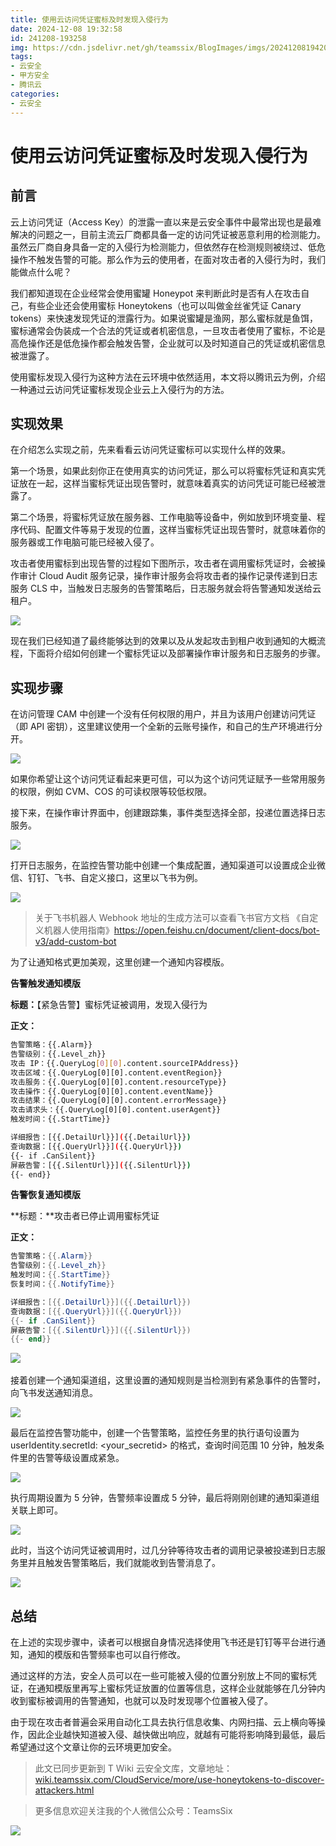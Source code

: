 ```yaml
---
title: 使用云访问凭证蜜标及时发现入侵行为
date: 2024-12-08 19:32:58
id: 241208-193258
img: https://cdn.jsdelivr.net/gh/teamssix/BlogImages/imgs/202412081942076.png
tags:
- 云安全
- 甲方安全
- 腾讯云
categories:
- 云安全
---
```


# 使用云访问凭证蜜标及时发现入侵行为

## 前言

云上访问凭证（Access Key）的泄露一直以来是云安全事件中最常出现也是最难解决的问题之一，目前主流云厂商都具备一定的访问凭证被恶意利用的检测能力。虽然云厂商自身具备一定的入侵行为检测能力，但依然存在检测规则被绕过、低危操作不触发告警的可能。那么作为云的使用者，在面对攻击者的入侵行为时，我们能做点什么呢？

我们都知道现在企业经常会使用蜜罐 Honeypot 来判断此时是否有人在攻击自己，有些企业还会使用蜜标 Honeytokens（也可以叫做金丝雀凭证 Canary tokens）来快速发现凭证的泄露行为。如果说蜜罐是渔网，那么蜜标就是鱼饵，蜜标通常会伪装成一个合法的凭证或者机密信息，一旦攻击者使用了蜜标，不论是高危操作还是低危操作都会触发告警，企业就可以及时知道自己的凭证或机密信息被泄露了。

使用蜜标发现入侵行为这种方法在云环境中依然适用，本文将以腾讯云为例，介绍一种通过云访问凭证蜜标发现企业云上入侵行为的方法。

## 实现效果

在介绍怎么实现之前，先来看看云访问凭证蜜标可以实现什么样的效果。

第一个场景，如果此刻你正在使用真实的访问凭证，那么可以将蜜标凭证和真实凭证放在一起，这样当蜜标凭证出现告警时，就意味着真实的访问凭证可能已经被泄露了。

第二个场景，将蜜标凭证放在服务器、工作电脑等设备中，例如放到环境变量、程序代码、配置文件等易于发现的位置，这样当蜜标凭证出现告警时，就意味着你的服务器或工作电脑可能已经被入侵了。

攻击者使用蜜标到出现告警的过程如下图所示，攻击者在调用蜜标凭证时，会被操作审计 Cloud Audit 服务记录，操作审计服务会将攻击者的操作记录传递到日志服务 CLS 中，当触发日志服务的告警策略后，日志服务就会将告警通知发送给云租户。

![](https://cdn.jsdelivr.net/gh/teamssix/BlogImages/imgs/202412081940515.png)

现在我们已经知道了最终能够达到的效果以及从发起攻击到租户收到通知的大概流程，下面将介绍如何创建一个蜜标凭证以及部署操作审计服务和日志服务的步骤。

## 实现步骤

在访问管理 CAM 中创建一个没有任何权限的用户，并且为该用户创建访问凭证（即 API 密钥），这里建议使用一个全新的云账号操作，和自己的生产环境进行分开。

![](https://cdn.jsdelivr.net/gh/teamssix/BlogImages/imgs/202412081940000.png)

如果你希望让这个访问凭证看起来更可信，可以为这个访问凭证赋予一些常用服务的权限，例如 CVM、COS 的可读权限等较低权限。

接下来，在操作审计界面中，创建跟踪集，事件类型选择全部，投递位置选择日志服务。

![](https://cdn.jsdelivr.net/gh/teamssix/BlogImages/imgs/202412081941028.png)

打开日志服务，在监控告警功能中创建一个集成配置，通知渠道可以设置成企业微信、钉钉、飞书、自定义接口，这里以飞书为例。

![](https://cdn.jsdelivr.net/gh/teamssix/BlogImages/imgs/202412081941086.png)

> 关于飞书机器人 Webhook 地址的生成方法可以查看飞书官方文档 《自定义机器人使用指南》https://open.feishu.cn/document/client-docs/bot-v3/add-custom-bot

为了让通知格式更加美观，这里创建一个通知内容模版。

**告警触发通知模版**

**标题：**【紧急告警】蜜标凭证被调用，发现入侵行为

**正文：**

```bash
告警策略：{{.Alarm}}
告警级别：{{.Level_zh}}
攻击 IP：{{.QueryLog[0][0].content.sourceIPAddress}}
攻击区域：{{.QueryLog[0][0].content.eventRegion}}
攻击服务：{{.QueryLog[0][0].content.resourceType}}
攻击操作：{{.QueryLog[0][0].content.eventName}}
攻击结果：{{.QueryLog[0][0].content.errorMessage}}
攻击请求头：{{.QueryLog[0][0].content.userAgent}}
触发时间：{{.StartTime}}

详细报告：[{{.DetailUrl}}]({{.DetailUrl}})
查询数据：[{{.QueryUrl}}]({{.QueryUrl}})
{{- if .CanSilent}}
屏蔽告警：[{{.SilentUrl}}]({{.SilentUrl}})
{{- end}}
```

**告警恢复通知模版**

**标题：**攻击者已停止调用蜜标凭证

**正文：**

```powershell
告警策略：{{.Alarm}}
告警级别：{{.Level_zh}}
触发时间：{{.StartTime}}
恢复时间：{{.NotifyTime}}

详细报告：[{{.DetailUrl}}]({{.DetailUrl}})
查询数据：[{{.QueryUrl}}]({{.QueryUrl}})
{{- if .CanSilent}}
屏蔽告警：[{{.SilentUrl}}]({{.SilentUrl}})
{{- end}}
```

![](https://cdn.jsdelivr.net/gh/teamssix/BlogImages/imgs/202412081941232.png)​​

接着创建一个通知渠道组，这里设置的通知规则是当检测到有紧急事件的告警时，向飞书发送通知消息。

![](https://cdn.jsdelivr.net/gh/teamssix/BlogImages/imgs/202412081942778.png)

最后在监控告警功能中，创建一个告警策略，监控任务里的执行语句设置为 userIdentity.secretId: <your_secretid> 的格式，查询时间范围 10 分钟，触发条件里的告警等级设置成紧急。

![](https://cdn.jsdelivr.net/gh/teamssix/BlogImages/imgs/202412081942738.png)

执行周期设置为 5 分钟，告警频率设置成 5 分钟，最后将刚刚创建的通知渠道组关联上即可。

![](https://cdn.jsdelivr.net/gh/teamssix/BlogImages/imgs/202412081942634.png)

此时，当这个访问凭证被调用时，过几分钟等待攻击者的调用记录被投递到日志服务里并且触发告警策略后，我们就能收到告警消息了。

![](https://cdn.jsdelivr.net/gh/teamssix/BlogImages/imgs/202412081942076.png)

## 总结

在上述的实现步骤中，读者可以根据自身情况选择使用飞书还是钉钉等平台进行通知，通知的模版和告警频率也可以自行修改。

通过这样的方法，安全人员可以在一些可能被入侵的位置分别放上不同的蜜标凭证，在通知模版里再写上蜜标凭证放置的位置等信息，这样企业就能够在几分钟内收到蜜标被调用的告警通知，也就可以及时发现哪个位置被入侵了。

由于现在攻击者普遍会采用自动化工具去执行信息收集、内网扫描、云上横向等操作，因此企业越快知道被入侵、越快做出响应，就越有可能将影响降到最低，最后希望通过这个文章让你的云环境更加安全。

> 此文已同步更新到 T Wiki 云安全文库，文章地址：[wiki.teamssix.com/CloudService/more/use-honeytokens-to-discover-attackers.html](https://wiki.teamssix.com/CloudService/more/use-honeytokens-to-discover-attackers.html)

>  更多信息欢迎关注我的个人微信公众号：TeamsSix
>

![](https://cdn.jsdelivr.net/gh/teamssix/BlogImages/imgs/202204152148071.png)